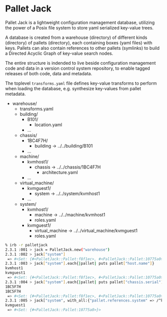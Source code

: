 # Pallet Jack
Pallet Jack is a lightweight configuration management database, utilizing 
the power of a Posix file system to store yaml serialized key-value trees.

A database is created from a warehouse (directory) of different kinds 
(directory) of pallets (directory), each containing boxes (yaml files)
with keys. Pallets can also contain references to other pallets (symlinks)
to build a Directed Acyclic Graph of key-value search nodes. 

The entire structure is indended to live beside configuration management
code and data in a version control system repository, to enable tagged 
releases of both code, data and metadata.

The toplevel `transforms.yaml` file defines key-value transforms to perform
when loading the database, e.g. synthesize key-values from pallet metadata.

- warehouse/
  - transforms.yaml
  - building/
    - B101/
      - location.yaml
    - ...
  - chassis/
    - 1BC4F7H/
      - building -> ../../building/B101
    - ...
  - machine/
    - kvmhost1/
      - chassis -> ../../chassis/1BC4F7H
        - architecture.yaml
    - ...
  - virtual_machine/
    - kvmguest1/
      - system -> ../../system/kvmhost1
    - ...
  - system/
    - kvmhost1/
      - machine -> ../../machine/kvmhost1
      - roles.yaml
    - kvmguest1/
      - virtual_machine -> ../../virtual_machine/kvmguest1
      - roles.yaml

```bash
% irb -r palletjack
2.3.1 :001 > jack = PalletJack.new("warehouse")
2.3.1 :002 > jack["system"]
 => #<Set: {#<PalletJack::Pallet:f8f1ec>, #<PalletJack::Pallet:10775a0>}> 
2.3.1 :003 > jack["system"].each{|pallet| puts pallet["host.name"]}
kvmhost1
kvmguest1
 => #<Set: {#<PalletJack::Pallet:f8f1ec>, #<PalletJack::Pallet:10775a0>}> 
2.3.1 :004 > jack["system"].each{|pallet| puts pallet["chassis.serial"]}
1BC5F7H
1BC5F7H
 => #<Set: {#<PalletJack::Pallet:f8f1ec>, #<PalletJack::Pallet:10775a0>}> 
2.3.1 :005 > jack["system", with_all:{"pallet.references.system" => /^kvmhost1$/}].each{|pallet| puts pallet["host.name"]}
kvmguest1
 => #<Set: {#<PalletJack::Pallet:10775a0>}> 
```
